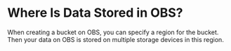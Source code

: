 # Where Is Data Stored in OBS?<a name="obs_faq_0018"></a>

When creating a bucket on OBS, you can specify a region for the bucket. Then your data on OBS is stored on multiple storage devices in this region.

